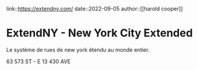 link::https://extendny.com/
date::2022-09-05
author::[[harold cooper]]
# ExtendNY - New York City Extended
Le système de rues de new york étendu au monde entier.

63 573 ST - E 13 430 AVE


